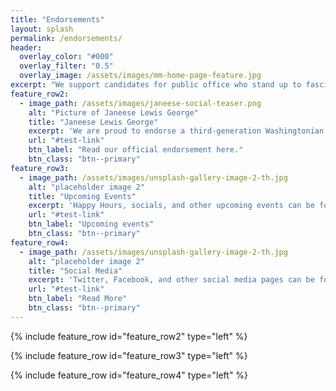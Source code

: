 ```yaml
---
title: "Endorsements"
layout: splash
permalink: /endorsements/
header:
  overlay_color: "#000"
  overlay_filter: "0.5"
  overlay_image: /assets/images/mm-home-page-feature.jpg
excerpt: "We support candidates for public office who stand up to fascism, demand equal access to housing, and ensure a just transition. Below are candidates we have endorsed."
feature_row2:
  - image_path: /assets/images/janeese-social-teaser.png
    alt: "Picture of Janeese Lewis George"
    title: "Janeese Lewis George"
    excerpt: 'We are proud to endorse a third-generation Washingtonian who has lived the issues her constituents are facing.'
    url: "#test-link"
    btn_label: "Read our official endorsement here."
    btn_class: "btn--primary"
feature_row3:
  - image_path: /assets/images/unsplash-gallery-image-2-th.jpg
    alt: "placeholder image 2"
    title: "Upcoming Events"
    excerpt: 'Happy Hours, socials, and other upcoming events can be found through this link.'
    url: "#test-link"
    btn_label: "Upcoming events"
    btn_class: "btn--primary"
feature_row4:
  - image_path: /assets/images/unsplash-gallery-image-2-th.jpg
    alt: "placeholder image 2"
    title: "Social Media"
    excerpt: 'Twitter, Facebook, and other social media pages can be found here.'
    url: "#test-link"
    btn_label: "Read More"
    btn_class: "btn--primary"
---
```

{% include feature_row id="feature_row2" type="left" %}

{% include feature_row id="feature_row3" type="left" %}

{% include feature_row id="feature_row4" type="left" %}
